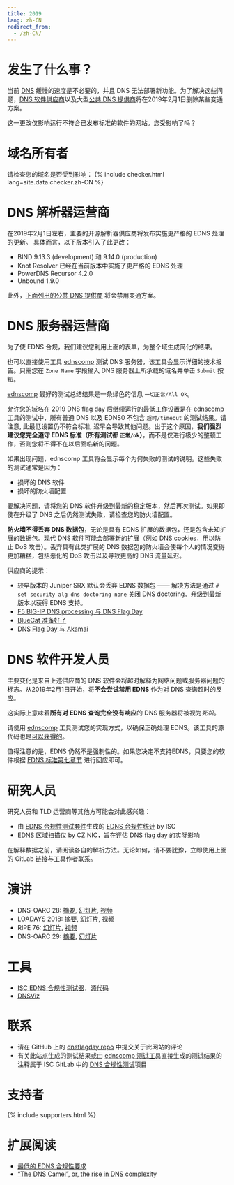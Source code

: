 ```yaml
---
title: 2019
lang: zh-CN
redirect_from:
  - /zh-CN/
---
```


发生了什么事？
==================
当前 [DNS](https://zh.wikipedia.org/wiki/%E5%9F%9F%E5%90%8D%E7%B3%BB%E7%BB%9F) 缓慢的速度是不必要的，并且 DNS 无法部署新功能。为了解决这些问题，[DNS 软件供应商](#支持者)以及大型[公共 DNS 提供商](#支持者)将在2019年2月1日删除某些变通方案。

这一更改仅影响运行不符合已发布标准的软件的网站。您受影响了吗？

域名所有者
=============
请检查您的域名是否受到影响：
{% include checker.html lang=site.data.checker.zh-CN %}

DNS 解析器运营商
======================

在2019年2月1日左右，主要的开源解析器供应商将发布实施更严格的 EDNS 处理的更新。 具体而言，以下版本引入了此更改：

* BIND 9.13.3 (development) 和 9.14.0 (production)
* Knot Resolver 已经在当前版本中实施了更严格的 EDNS 处理
* PowerDNS Recursor 4.2.0
* Unbound 1.9.0

此外，[下面列出的公共 DNS 提供商](#支持者) 将会禁用变通方案。

DNS 服务器运营商
====================
为了使 EDNS 合规，我们建议您利用上面的表单，为整个域生成简化的结果。

也可以直接使用工具 [ednscomp](https://ednscomp.isc.org/ednscomp) 测试 DNS 服务器，该工具会显示详细的技术报告。只需您在 `Zone Name` 字段输入 DNS 服务器上所承载的域名并单击 `Submit` 按钮。

[ednscomp](https://ednscomp.isc.org/ednscomp) 最好的测试总结结果是一条绿色的信息 `一切正常/All Ok`。

允许您的域名在 2019 DNS flag day 后继续运行的最低工作设置是在 [ednscomp](https://ednscomp.isc.org/ednscomp) 工具的测试中，所有普通 DNS 以及 EDNS0 不包含 `超时/timeout` 的测试结果。请注意, 此最低设置仍不符合标准, 迟早会导致其他问题。出于这个原因，**我们强烈建议您完全遵守 EDNS 标准（所有测试都 `正常/ok`）**，而不是仅进行极少的整顿工作，否则您将不得不在以后面临新的问题。

如果出现问题，ednscomp 工具将会显示每个为何失败的测试的说明。这些失败的测试通常是因为：

* 损坏的 DNS 软件
* 损坏的防火墙配置

要解决问题，请将您的 DNS 软件升级到最新的稳定版本，然后再次测试。如果即使在升级了 DNS 之后仍然测试失败，请检查您的防火墙配置。

**防火墙不得丢弃 DNS 数据包**，无论是具有 EDNS 扩展的数据包，还是包含未知扩展的数据包。现代 DNS 软件可能会部署新的扩展（例如 [DNS cookies](https://tools.ietf.org/html/rfc7873)，用以防止 DoS 攻击）。丢弃具有此类扩展的 DNS 数据包的防火墙会使每个人的情况变得更加糟糕，包括恶化的 DoS 攻击以及导致更高的 DNS 流量延迟。

供应商的提示：

* 较早版本的 Juniper SRX 默认会丢弃 EDNS 数据包 —— 解决方法是通过 `# set security alg dns doctoring none` 关闭 DNS doctoring。升级到最新版本以获得 EDNS 支持。 
* [F5 BIG-IP DNS processing 与 DNS Flag Day](https://support.f5.com/csp/article/K07808381?sf206085287=1)
* [BlueCat 准备好了](https://www.bluecatnetworks.com/blog/dns-flag-day-is-coming-and-bluecat-is-ready/)
* [DNS Flag Day 与 Akamai](https://community.akamai.com/customers/s/article/CloudSecurityDNSFlagDayandAkamai20190115151216?language=zh_CN)

DNS 软件开发人员
=======================
主要变化是来自上述供应商的 DNS 软件会将超时解释为网络问题或服务器问题的标志。从2019年2月1日开始，将**不会尝试禁用 EDNS** 作为对 DNS 查询超时的反应。

这实际上意味着**所有对 EDNS 查询完全没有响应**的 DNS 服务器将被视为*死机*。

请使用 [ednscomp](https://ednscomp.isc.org/ednscomp) 工具测试您的实现方式，以确保正确处理 EDNS。该工具的源代码也是[可以获得的](https://gitlab.isc.org/isc-projects/DNS-Compliance-Testing)。

值得注意的是，EDNS 仍然不是强制性的。如果您决定不支持EDNS，只要您的软件根据 [EDNS 标准第七章节](https://tools.ietf.org/html/rfc6891#section-7) 进行回应即可。

研究人员
===========
研究人员和 TLD 运营商等其他方可能会对此感兴趣：

* 由 [EDNS 合规性测试套件](https://gitlab.isc.org/isc-projects/DNS-Compliance-Testing)生成的 [EDNS 合规性统计](https://ednscomp.isc.org/) by ISC
* [EDNS 区域扫描仪](https://gitlab.labs.nic.cz/knot/edns-zone-scanner/) by CZ.NIC，旨在评估 DNS flag day 的实际影响

在解释数据之前，请阅读各自的解析方法。无论如何，请不要犹豫，立即使用上面的 GitLab 链接与工具作者联系。

演讲
=============

* DNS-OARC 28: [摘要](https://indico.dns-oarc.net/event/28/contributions/515/), [幻灯片](https://indico.dns-oarc.net/event/28/contributions/515/attachments/490/799/Removing_EDNS_Workarounds.pdf), [视频](https://www.youtube.com/watch?v=9YYH8JFH_bY&feature=youtu.be&t=5198)
* LOADAYS 2018: [摘要](http://loadays.org/pages/dnsupdate.html), [幻灯片](http://loadays.org/files/plexis-edns-workaround-removal-loadays-2018.pdf), [视频](https://www.youtube.com/watch?v=OXbbH0ORmSY)
* RIPE 76: [幻灯片](https://ripe76.ripe.net/presentations/159-edns.pdf), [视频](https://ripe76.ripe.net/archives/video/161)
* DNS-OARC 29: [摘要](https://indico.dns-oarc.net/event/29/contributions/662/), [幻灯片](https://indico.dns-oarc.net/event/29/contributions/662/attachments/634/1063/EDNS_Flag_Day_-_OARC29.pdf)

工具
=====

 * [ISC EDNS 合规性测试器](https://ednscomp.isc.org/)，[源代码](https://gitlab.isc.org/isc-projects/DNS-Compliance-Testing)
 * [DNSViz](http://dnsviz.net/)

联系
========

 * 请在 GitHub 上的 [dnsflagday repo](https://github.com/dns-violations/dnsflagday/issues) 中提交关于此网站的评论
 * 有关此站点生成的测试结果或由 [ednscomp 测试工具](https://ednscomp.isc.org/ednscomp)直接生成的测试结果的注释属于 ISC GitLab 中的 [DNS 合规性测试](https://gitlab.isc.org/isc-projects/DNS-Compliance-Testing)项目

支持者
==========
{% include supporters.html %}

扩展阅读
==================
 * [最低的 EDNS 合规性要求](https://datatracker.ietf.org/doc/draft-spacek-edns-camel-diet/)
 * [“The DNS Camel”, or, the rise in DNS complexity](https://blog.powerdns.com/2018/03/22/the-dns-camel-or-the-rise-in-dns-complexit/)
